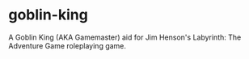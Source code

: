 # goblin-king
A Goblin King (AKA Gamemaster) aid for Jim Henson's Labyrinth: The Adventure Game roleplaying game.
